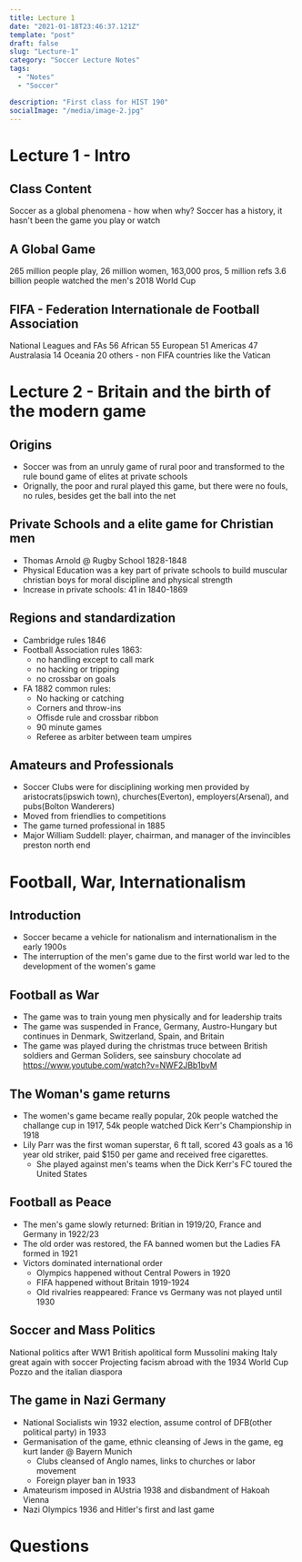 ```yaml
---
title: Lecture 1
date: "2021-01-18T23:46:37.121Z"
template: "post"
draft: false
slug: "Lecture-1"
category: "Soccer Lecture Notes"
tags:
  - "Notes"
  - "Soccer"

description: "First class for HIST 190"
socialImage: "/media/image-2.jpg"
---
```

# Lecture 1 - Intro
## Class Content

Soccer as a global phenomena - how when why?
Soccer has a history, it hasn't been the game you play or watch

## A Global Game
265 million people play, 26 million women, 163,000 pros, 5 million refs
3.6 billion people watched the men's 2018 World Cup

## FIFA - Federation Internationale de Football Association
National Leagues and FAs
56 African
55 European
51 Americas
47 Australasia
14 Oceania
20 others - non FIFA countries like the Vatican

# Lecture 2 - Britain and the birth of the modern game

## Origins
- Soccer was from an unruly game of rural poor and transformed to the rule bound game of elites at private schools
- Orignally, the poor and rural played this game, but there were no fouls, no rules, besides get the ball into the net

## Private Schools and a elite game for Christian men
- Thomas Arnold @ Rugby School 1828-1848
- Physical Education was a key part of private schools to build muscular christian boys for moral discipline and physical strength
- Increase in private schools: 41 in 1840-1869

## Regions and standardization
- Cambridge rules 1846
- Football Association rules 1863:
  - no handling except to call mark
  - no hacking or tripping
  - no crossbar on goals
- FA 1882 common rules:
  - No hacking or catching
  - Corners and throw-ins 
  - Offisde rule and crossbar ribbon
  - 90 minute games
  - Referee as arbiter between team umpires

## Amateurs and Professionals
- Soccer Clubs were for disciplining working men provided by aristocrats(ipswich town), churches(Everton), employers(Arsenal), and pubs(Bolton Wanderers)
- Moved from friendlies to competitions
- The game turned professional in 1885 
- Major William Suddell: player, chairman, and manager of the invincibles preston north end

# Football, War, Internationalism

## Introduction
- Soccer became a vehicle for nationalism and internationalism in the early 1900s
- The interruption of the men's game due to the first world war led to the development of the women's game

## Football as War
- The game was to train young men physically and for leadership traits
- The game was suspended in France, Germany, Austro-Hungary but continues in Denmark, Switzerland, Spain, and Britain
- The game was played during the christmas truce between British soldiers and German Soliders, see sainsbury chocolate ad
https://www.youtube.com/watch?v=NWF2JBb1bvM

## The Woman's game returns
- The women's game became really popular, 20k people watched the challange cup in 1917, 54k people watched Dick Kerr's Championship in 1918
- Lily Parr was the first woman superstar, 6 ft tall, scored 43 goals as a 16 year old striker, paid $150 per game and received free cigarettes.
  - She played against men's teams when the Dick Kerr's FC toured the United States

## Football as Peace
- The men's game slowly returned: Britian in 1919/20, France and Germany in 1922/23
- The old order was restored, the FA banned women but the Ladies FA formed in 1921
- Victors dominated international order
  - Olympics happened without Central Powers in 1920
  - FIFA happened without Britain 1919-1924
  - Old rivalries reappeared: France vs Germany was not played until 1930

## Soccer and Mass Politics
National politics after WW1
British apolitical form
Mussolini making Italy great again with soccer
Projecting facism abroad with the 1934 World Cup
Pozzo and the italian diaspora

##  The game in Nazi Germany
- National Socialists win 1932 election, assume control of DFB(other political party) in 1933
- Germanisation of the game, ethnic cleansing of Jews in the game, eg kurt lander @ Bayern Munich
  - Clubs cleansed of Anglo names, links to churches or labor movement
  - Foreign player ban in 1933
- Amateurism imposed in AUstria 1938 and disbandment of Hakoah Vienna
- Nazi Olympics 1936 and Hitler's first and last game
# Questions